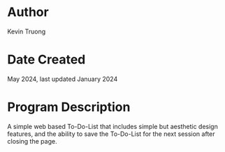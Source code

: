 # Author
Kevin Truong

# Date Created
May 2024, last updated January 2024

# Program Description
A simple web based To-Do-List that includes simple but aesthetic design features, and the ability to save the To-Do-List for the next session after closing the page.
